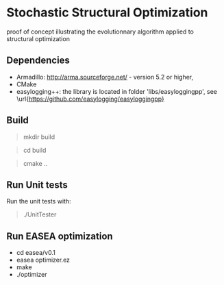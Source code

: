 # Stochastic Structural Optimization
proof of concept illustrating the evolutionnary algorithm applied to structural optimization

## Dependencies
- Armadillo: http://arma.sourceforge.net/ - version 5.2 or higher,
- CMake
- easylogging++: the library is located in folder 'libs/easyloggingpp', see \url{https://github.com/easylogging/easyloggingpp}

## Build
> mkdir build

> cd build

> cmake ..

## Run Unit tests
Run the unit tests with:
> ./UnitTester

## Run EASEA optimization
- cd easea/v0.1
- easea optimizer.ez
- make
- ./optimizer


